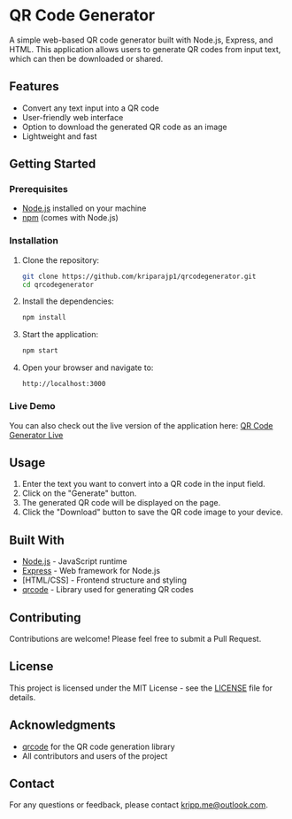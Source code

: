 # QR Code Generator

A simple web-based QR code generator built with Node.js, Express, and HTML. This application allows users to generate QR codes from input text, which can then be downloaded or shared.

## Features

- Convert any text input into a QR code
- User-friendly web interface
- Option to download the generated QR code as an image
- Lightweight and fast

## Getting Started

### Prerequisites

- [Node.js](https://nodejs.org/) installed on your machine
- [npm](https://www.npmjs.com/) (comes with Node.js)

### Installation

1. Clone the repository:

    ```bash
    git clone https://github.com/kriparajp1/qrcodegenerator.git
    cd qrcodegenerator
    ```

2. Install the dependencies:

    ```bash
    npm install
    ```

3. Start the application:

    ```bash
    npm start
    ```

4. Open your browser and navigate to:

    ```
    http://localhost:3000
    ```

### Live Demo

You can also check out the live version of the application here: [QR Code Generator Live](http://qrcoder.free.nf/?i=2)

## Usage

1. Enter the text you want to convert into a QR code in the input field.
2. Click on the "Generate" button.
3. The generated QR code will be displayed on the page.
4. Click the "Download" button to save the QR code image to your device.

## Built With

- [Node.js](https://nodejs.org/) - JavaScript runtime
- [Express](https://expressjs.com/) - Web framework for Node.js
- [HTML/CSS] - Frontend structure and styling
- [qrcode](https://github.com/soldair/node-qrcode) - Library used for generating QR codes

## Contributing

Contributions are welcome! Please feel free to submit a Pull Request.

## License

This project is licensed under the MIT License - see the [LICENSE](LICENSE) file for details.

## Acknowledgments

- [qrcode](https://github.com/soldair/node-qrcode) for the QR code generation library
- All contributors and users of the project

## Contact

For any questions or feedback, please contact [kripp.me@outlook.com](mailto:kripp.me@outlook.com).
